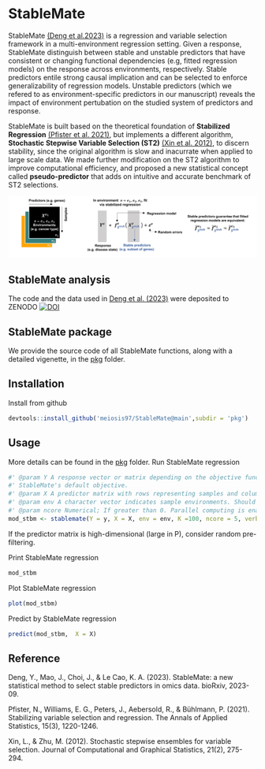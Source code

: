# StableMate
StableMate [(Deng et al.2023)](https://www.biorxiv.org/content/10.1101/2023.09.26.559658v1) is a regression and variable selection framework in a multi-environment regression setting. Given a response, StableMate distinguish between stable and unstable predictors that have consistent or changing functional dependencies (e.g, fitted regression models) on the response across environments, respectively. Stable predictors entile strong causal implication and can be selected to enforce generalizability of regression models. Unstable predictors (which we refered to as environment-specific predictors in our manuscript) reveals the impact of environment pertubation on the studied system of predictors and response.

StableMate is built based on the theoretical foundation of **Stabilized Regression** [(Pfister et al. 2021)](https://arxiv.org/abs/1911.01850), but implements a different algorithm, **Stochastic Stepwise Variable Selection (ST2)** [(Xin et al. 2012)](https://www.tandfonline.com/doi/abs/10.1080/10618600.2012.679223), to discern stability, since the original algorithm is slow and inacurrate when applied to large scale data. We made further modification on the ST2 algorithm to improve computational efficiency, and proposed a new statistical concept called **pseudo-predictor** that adds on intuitive and accurate benchmark of ST2 selections. 

![haha](./figures/intro.png)

## StableMate analysis
The code and the data used in [Deng et al. (2023)](https://www.biorxiv.org/content/10.1101/2023.09.26.559658v1) were deposited to ZENODO [![DOI](https://zenodo.org/badge/DOI/10.5281/zenodo.13626593.svg)](https://doi.org/10.5281/zenodo.13626593)


## StableMate package
We provide the source code of all StableMate functions, along with a detailed vigenette, in the [pkg](./pkg) folder. 

## Installation
Install from github
``` r
devtools::install_github('meiosis97/StableMate@main',subdir = 'pkg')
```

## Usage
More details can be found in the [pkg](./pkg) folder.
Run StableMate regression
``` r
#' @param Y A response vector or matrix depending on the objective function. It should be a vector if the function is used with
#' StableMate's default objective.
#' @param X A predictor matrix with rows representing samples and columns representing predictors. The columns must be named.
#' @param env A character vector indicates sample environments. Should be of the same length as the number of rows of \code{X}.
#' @param ncore Numerical; If greater than 0. Parallel computing is enabled.
mod_stbm <- stablemate(Y = y, X = X, env = env, K =100, ncore = 5, verbose = F)
```
If the predictor matrix is high-dimensional (large in P), consider random pre-filtering.


Print StableMate regression
``` r
mod_stbm
```
Plot StableMate regression
``` r
plot(mod_stbm)
```
Predict by StableMate regression
``` r
predict(mod_stbm,  X = X)
```


## Reference
Deng, Y., Mao, J., Choi, J., & Le Cao, K. A. (2023). StableMate: a new statistical method to select stable predictors in omics data. bioRxiv, 2023-09.

Pfister, N., Williams, E. G., Peters, J., Aebersold, R., & Bühlmann, P. (2021). Stabilizing variable selection and regression. The Annals of Applied Statistics, 15(3), 1220-1246.

Xin, L., & Zhu, M. (2012). Stochastic stepwise ensembles for variable selection. Journal of Computational and Graphical Statistics, 21(2), 275-294.
